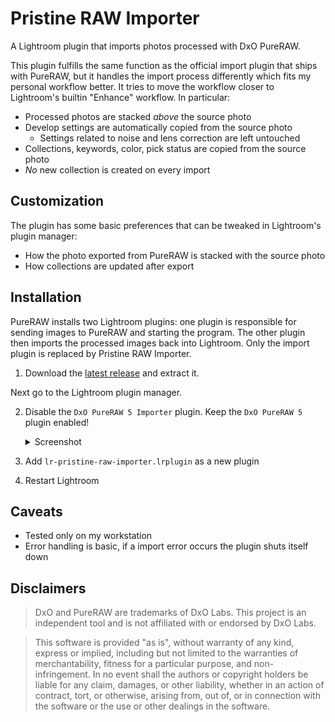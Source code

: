 # Pristine RAW Importer

A Lightroom plugin that imports photos processed with DxO PureRAW.

This plugin fulfills the same function as the official import plugin that ships
with PureRAW, but it handles the import process differently which fits my
personal workflow better. It tries to move the workflow closer to Lightroom's
builtin "Enhance" workflow. In particular: 

- Processed photos are stacked *above* the source photo
- Develop settings are automatically copied from the source photo
  - Settings related to noise and lens correction are left untouched
- Collections, keywords, color, pick status are copied from the source photo
- *No* new collection is created on every import

## Customization

The plugin has some basic preferences that can be tweaked in Lightroom's plugin
manager:

- How the photo exported from PureRAW is stacked with the source photo
- How collections are updated after export 

## Installation

PureRAW installs two Lightroom plugins: one plugin is responsible for sending
images to PureRAW and starting the program. The other plugin then imports the
processed images back into Lightroom. Only the import plugin is replaced by
Pristine RAW Importer.

1. Download the [latest release](https://github.com/thomas001/lr-pristine-raw-importer/releases/latest/download/plugin.zip) and extract it.

Next go to the Lightroom plugin manager.

2. Disable the `DxO PureRAW 5 Importer` plugin. Keep the `DxO PureRAW 5` plugin enabled!
   
   <details>
   
     <summary>Screenshot</summary>

     ![Lightroom plugin manager screenshot](docs/plugins.png) 
     
   </details>

3. Add `lr-pristine-raw-importer.lrplugin` as a new plugin
4. Restart Lightroom

## Caveats

- Tested only on my workstation
- Error handling is basic, if a import error occurs the plugin shuts itself down 

## Disclaimers

> DxO and PureRAW are trademarks of DxO Labs. This project is an independent
> tool and is not affiliated with or endorsed by DxO Labs.

> This software is provided "as is", without warranty of any kind, express or
> implied, including but not limited to the warranties of merchantability,
> fitness for a particular purpose, and non-infringement. In no event shall the
> authors or copyright holders be liable for any claim, damages, or other
> liability, whether in an action of contract, tort, or otherwise, arising from,
> out of, or in connection with the software or the use or other dealings in the
> software.
